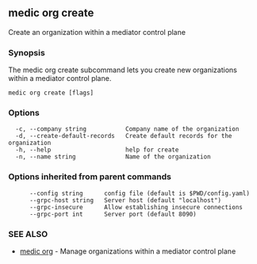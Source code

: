 ## medic org create

Create an organization within a mediator control plane

### Synopsis

The medic org create subcommand lets you create new organizations
within a mediator control plane.

```
medic org create [flags]
```

### Options

```
  -c, --company string           Company name of the organization
  -d, --create-default-records   Create default records for the organization
  -h, --help                     help for create
  -n, --name string              Name of the organization
```

### Options inherited from parent commands

```
      --config string      config file (default is $PWD/config.yaml)
      --grpc-host string   Server host (default "localhost")
      --grpc-insecure      Allow establishing insecure connections
      --grpc-port int      Server port (default 8090)
```

### SEE ALSO

* [medic org](medic_org.md)	 - Manage organizations within a mediator control plane

